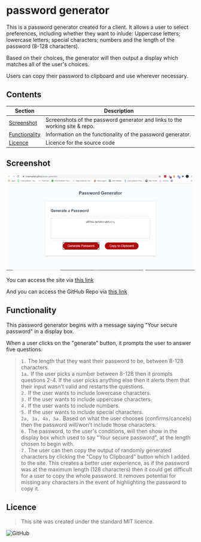 # password generator
This is a password generator created for a client. It allows a user to select preferences, including whether they want to inlude: Uppercase letters; lowercase letters; special characters; numbers and the length of the password (8-128 characters).

Based on their choices, the generator will then output a display which matches all of the user's choices.

Users can copy their password to clipboard and use wherever necessary.

## Contents
Section | Description
------------ | -------------
[Screenshot](#screenshot) | Screenshots of the password generator and links to the working site & repo.
[Functionality](#functionality) | Information on the functionality of the password generator.
[Licence](#licence) | Licence for the source code

## Screenshot
![Screenshot of working password generator](/Assets/Screenshot_of_working_password_generator.PNG)

You can access the site via [this link](https://kvtemadden.github.io/pw-generator/)

And you can access the GitHub Repo via [this link](https://github.com/kvtemadden/pw-generator)

## Functionality
This password generator begins with a message saying "Your secure password" in a display box.

When a user clicks on the "generate" button, it prompts the user to answer five questions.

>`1.` The length that they want their password to be, between 8-128 characters.<br>
> `1a.` If the user picks a number between 8-128 then it prompts questions 2-4. If the user picks anything else then it alerts them that their input wasn't valid and restarts the questions.<br>
>`2.` If the user wants to include lowercase characters.<br>
>`3.` If the user wants to include uppercase characters.<br>
>`4.` If the user wants to include numbers.<br>
>`5.` If the user wants to include special characters.<br>
>`2a, 3a, 4a, 5a.` Based on what the user chooses (confirms/cancels) then the password will/won't include those characters.<br>
>`6.` The password, to the user's conditions, will then show in the display box which used to say "Your secure password", at the length chosen to begin with.<br>
>`7.` The user can then copy the output of randomly generated characters by clicking the "Copy to Clipboard" button which I added to the site. This creates a better user experience, as if the password was at the maximum length (128 characters) then it could get difficult for a user to copy the whole password. It removes potential for missing any characters in the event of highlighting the password to copy it.

## Licence
> This site was created under the standard MIT licence.

![GitHub](https://img.shields.io/github/license/kvtemadden/portfolio?color=%23203333&label=LICENCED%20AS&style=for-the-badge)
